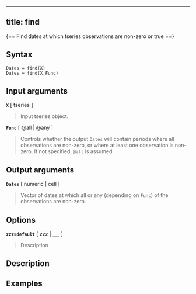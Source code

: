 
---
title: find
---

{== Find dates at which tseries observations are non-zero or true ==}


## Syntax 

    Dates = find(X)
    Dates = find(X,Func)


## Input arguments 


__`X`__ [ tseries ]
>
> Input tseries object.
>

__`Func`__ [ @all | @any ]
>
> Controls whether the output `Dates` will
> contain periods where all observations are non-zero, or where at least
> one observation is non-zero. If not specified, `@all` is
> assumed.
>


## Output arguments 

__`Dates`__ [ numeric | cell ]
>
> Vector of dates at which all or any
> (depending on `Func`) of the observations are non-zero. 
>

## Options 

__`zzz=default`__ [ zzz | ___ ]
> 
> Description
> 


## Description 



## Examples

```matlab
```

